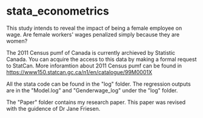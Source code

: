 # stata_econometrics

This study intends to reveal the impact of being a female employee on wage. 
Are female workers' wages penalized simply because they are women? 


The 2011 Census pumf of Canada is currently archieved by Statistic Canada.
You can acquire the access to this data by making a formal request to StatCan.
More inforamtion about 2011 Census pumf can be found in <https://www150.statcan.gc.ca/n1/en/catalogue/99M0001X>


All the stata code can be found in the "log" folder. The regression outputs are in the "Model.log" and "Genderwage_log" under the "log" folder. 


The "Paper" folder contains my research paper. This paper was revised with the guidence of Dr Jane Friesen.
